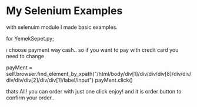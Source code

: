 # My Selenium Examples
with selenuim module  I made basic examples.

for YemekSepet.py;

ı choose payment way cash.. so if you want to pay with credit card you need to change

payMent = self.browser.find_element_by_xpath("/html/body/div[1]/div/div/div[8]/div/div/div/div/div[2]/div/div[1]/label/input")
payMent.click()


thats All! you can order with just one click enjoy! and it is order button to confirm your order..


